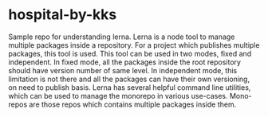 # hospital-by-kks
Sample repo for understanding lerna. Lerna is a node tool to manage multiple packages inside a repository. For a project which publishes multiple packages, this tool is used. This tool can be used in two modes, fixed and independent. In fixed mode, all the packages inside the root repository should have version number of same level. In independent mode, this limitation is not there and all the packages can have their own versioning, on need to publish basis. Lerna has several helpful command line utilities, which can be used to manage the monorepo in various use-cases. Mono-repos are those repos which contains multiple packages inside them.
